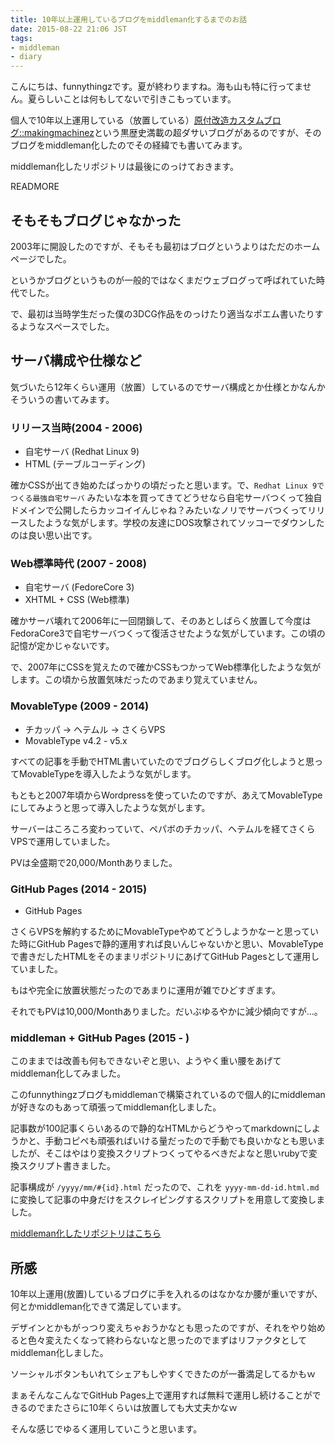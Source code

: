 ```yaml
---
title: 10年以上運用しているブログをmiddleman化するまでのお話
date: 2015-08-22 21:06 JST
tags:
- middleman
- diary
---
```


こんにちは、funnythingzです。夏が終わりますね。海も山も特に行ってません。夏らしいことは何もしてないで引きこもっています。

個人で10年以上運用している（放置している）[原付改造カスタムブログ::makingmachinez](http://www.makingmachinez.com/)という黒歴史満載の超ダサいブログがあるのですが、そのブログをmiddleman化したのでその経緯でも書いてみます。

middleman化したリポジトリは最後にのっけておきます。

READMORE

## そもそもブログじゃなかった

2003年に開設したのですが、そもそも最初はブログというよりはただのホームページでした。

というかブログというものが一般的ではなくまだウェブログって呼ばれていた時代でした。

で、最初は当時学生だった僕の3DCG作品をのっけたり適当なポエム書いたりするようなスペースでした。

## サーバ構成や仕様など

気づいたら12年くらい運用（放置）しているのでサーバ構成とか仕様とかなんかそういうの書いてみます。

### リリース当時(2004 - 2006)

- 自宅サーバ (Redhat Linux 9)
- HTML (テーブルコーディング)

確かCSSが出てき始めたばっかりの頃だったと思います。で、`Redhat Linux 9でつくる最強自宅サーバ` みたいな本を買ってきてどうせなら自宅サーバつくって独自ドメインで公開したらカッコイイんじゃね？みたいなノリでサーバつくってリリースしたような気がします。学校の友達にDOS攻撃されてソッコーでダウンしたのは良い思い出です。

### Web標準時代 (2007 - 2008)

- 自宅サーバ (FedoreCore 3)
- XHTML + CSS (Web標準)

確かサーバ壊れて2006年に一回閉鎖して、そのあとしばらく放置して今度はFedoraCore3で自宅サーバつくって復活させたような気がしています。この頃の記憶が定かじゃないです。

で、2007年にCSSを覚えたので確かCSSもつかってWeb標準化したような気がします。この頃から放置気味だったのであまり覚えていません。

### MovableType (2009 - 2014)

- チカッパ -> ヘテムル -> さくらVPS
- MovableType v4.2 - v5.x

すべての記事を手動でHTML書いていたのでブログらしくブログ化しようと思ってMovableTypeを導入したような気がします。

もともと2007年頃からWordpressを使っていたのですが、あえてMovableTypeにしてみようと思って導入したような気がします。

サーバーはころころ変わっていて、ペパボのチカッパ、ヘテムルを経てさくらVPSで運用していました。

PVは全盛期で20,000/Monthありました。

### GitHub Pages (2014 - 2015)

- GitHub Pages

さくらVPSを解約するためにMovableTypeやめてどうしようかなーと思っていた時にGitHub Pagesで静的運用すれば良いんじゃないかと思い、MovableTypeで書きだしたHTMLをそのままリポジトリにあげてGitHub Pagesとして運用していました。

もはや完全に放置状態だったのであまりに運用が雑でひどすぎます。

それでもPVは10,000/Monthありました。だいぶゆるやかに減少傾向ですが…。

### middleman + GitHub Pages (2015 - )

このままでは改善も何もできないぞと思い、ようやく重い腰をあげてmiddleman化してみました。

このfunnythingzブログもmiddlemanで構築されているので個人的にmiddlemanが好きなのもあって頑張ってmiddleman化しました。

記事数が100記事くらいあるので静的なHTMLからどうやってmarkdownにしようかと、手動コピペも頑張ればいける量だったので手動でも良いかなとも思いましたが、そこはやはり変換スクリプトつくってやるべきだよなと思いrubyで変換スクリプト書きました。

記事構成が `/yyyy/mm/#{id}.html` だったので、これを `yyyy-mm-dd-id.html.md` に変換して記事の中身だけをスクレイピングするスクリプトを用意して変換しました。

[middleman化したリポジトリはこちら](https://github.com/makingmachinez/makingmachinez.github.io)

## 所感

10年以上運用(放置)しているブログに手を入れるのはなかなか腰が重いですが、何とかmiddleman化できて満足しています。

デザインとかもがっつり変えちゃおうかなとも思ったのですが、それをやり始めると色々変えたくなって終わらないなと思ったのでまずはリファクタとしてmiddleman化しました。

ソーシャルボタンもいれてシェアもしやすくできたのが一番満足してるかもｗ

まぁそんなこんなでGitHub Pages上で運用すれば無料で運用し続けることができるのでまたさらに10年くらいは放置しても大丈夫かなｗ

そんな感じでゆるく運用していこうと思います。
